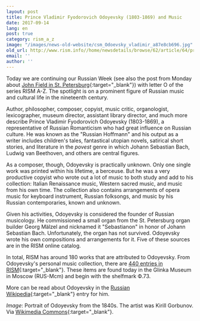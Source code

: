 ```yaml
---
layout: post
title: Prince Vladimir Fyodorovich Odoyevsky (1803-1869) and Music
date: 2017-09-14
lang: en
post: true
category: rism_a_z
image: "/images/news-old-website/csm_Odoevsky_vladimir_a87e8cb696.jpg"
old_url: http://www.rism.info//home/newsdetails/browse/62/article/64/prince-vladimir-fyodorovich-odoyevsky-1803-1869-and-music.html
email: ''
author: ''
---
```



Today we are continuing our Russian Week (see also the post from Monday about [John Field in St. Petersburg](/self_representation/2017/09/11/john-fields-piano-nocturnes.html){:target="_blank"}) with letter O of the series RISM A-Z. The spotlight is on a prominent figure of Russian music and cultural life in the nineteenth century.

Author, philosopher, composer, copyist, music critic, organologist, lexicographer, museum director, assistant library director, and much more describe Prince Vladimir Fyodorovich Odoyevsky (1803-1869), a representative of Russian Romanticism who had great influence on Russian culture. He was known as the "Russian Hoffmann" and his output as a writer includes children's tales, fantastical utopian novels, satirical short stories, and literature in the _povest_ genre in which Johann Sebastian Bach, Ludwig van Beethoven, and others are central figures.

As a composer, though, Odoyevsky is practically unknown. Only one single work was printed within his lifetime, a berceuse. But he was a very productive copyist who wrote out a lot of music to both study and add to his collection: Italian Renaissance music, Western sacred music, and music from his own time. The collection also contains arrangements of opera music for keyboard instrument, Russian folksongs, and music by his Russian contemporaries, known and unknown.

Given his activities, Odoyevsky is considered the founder of Russian musicology. He commissioned a small organ from the St. Petersburg organ builder Georg Mälzel and nicknamed it "Sebastianon" in honor of Johann Sebastian Bach. Unfortunately, the organ has not survived. Odoyevsky wrote his own compositions and arrangements for it. Five of these sources are in the RISM online catalog.

In total, RISM has around 180 works that are attributed to Odoyevsky. From Odoyevsky's personal music collection, there are [440 entries in RISM](https://opac.rism.info/search?View=rism&q=Odoevskij){:target="_blank"}. These items are found today in the Glinka Museum in Moscow (RUS-Mcm) and begin with the shelfmark Ф.73.

More can be read about Odoyevsky in the [Russian Wikipedia](https://ru.wikipedia.org/wiki/%D0%9E%D0%B4%D0%BE%D0%B5%D0%B2%D1%81%D0%BA%D0%B8%D0%B9,_%D0%92%D0%BB%D0%B0%D0%B4%D0%B8%D0%BC%D0%B8%D1%80_%D0%A4%D1%91%D0%B4%D0%BE%D1%80%D0%BE%D0%B2%D0%B8%D1%87){:target="_blank"} entry for him.


_Image_: Portrait of Odoyevsky from the 1840s. The artist was Kirill Gorbunov. Via [Wikimedia Commons](https://upload.wikimedia.org/wikipedia/commons/7/7b/Odoevsky_vladimir.jpg){:target="_blank"}.

